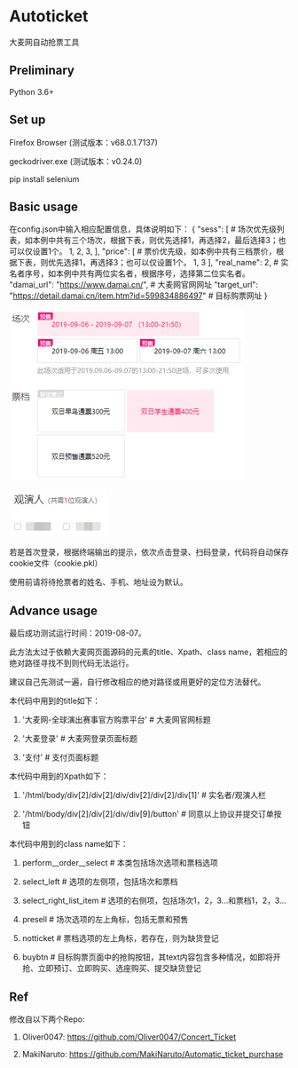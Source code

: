 # Autoticket
大麦网自动抢票工具

## Preliminary
Python 3.6+

## Set up
Firefox Browser (测试版本：v68.0.1.7137)

geckodriver.exe (测试版本：v0.24.0)

pip install selenium

## Basic usage
在config.json中输入相应配置信息，具体说明如下：
{
    "sess": [ # 场次优先级列表，如本例中共有三个场次，根据下表，则优先选择1，再选择2，最后选择3；也可以仅设置1个。
        1,
        2,
        3,
    ],
    "price": [ # 票价优先级，如本例中共有三档票价，根据下表，则优先选择1，再选择3；也可以仅设置1个。
        1,
        3
    ],
    "real_name": 2, # 实名者序号，如本例中共有两位实名者，根据序号，选择第二位实名者。
    "damai_url": "https://www.damai.cn/", # 大麦网官网网址
    "target_url": "https://detail.damai.cn/item.htm?id=599834886497" # 目标购票网址
}

![avatar](/picture/1.png)

![avatar](/picture/2.png)

若是首次登录，根据终端输出的提示，依次点击登录、扫码登录，代码将自动保存cookie文件（cookie.pkl）

使用前请将待抢票者的姓名、手机、地址设为默认。

## Advance usage
最后成功测试运行时间：2019-08-07。

此方法太过于依赖大麦网页面源码的元素的title、Xpath、class name，若相应的绝对路径寻找不到则代码无法运行。

建议自己先测试一遍，自行修改相应的绝对路径或用更好的定位方法替代。

本代码中用到的title如下：

1. '大麦网-全球演出赛事官方购票平台' # 大麦网官网标题

2. '大麦登录' # 大麦网登录页面标题

3. '支付' # 支付页面标题

本代码中用到的Xpath如下：

1. '/html/body/div[2]/div[2]/div/div[2]/div[2]/div[1]' # 实名者/观演人栏

2. '/html/body/div[2]/div[2]/div/div[9]/button' # 同意以上协议并提交订单按钮

本代码中用到的class name如下：

1. perform__order__select # 本类包括场次选项和票档选项

2. select_left # 选项的左侧项，包括场次和票档

3. select_right_list_item # 选项的右侧项，包括场次1，2，3...和票档1，2，3...

4. presell # 场次选项的左上角标，包括无票和预售

5. notticket # 票档选项的左上角标，若存在，则为缺货登记

6. buybtn # 目标购票页面中的抢购按钮，其text内容包含多种情况，如即将开抢、立即预订、立即购买、选座购买、提交缺货登记

## Ref
修改自以下两个Repo:

1. Oliver0047: https://github.com/Oliver0047/Concert_Ticket

2. MakiNaruto: https://github.com/MakiNaruto/Automatic_ticket_purchase
